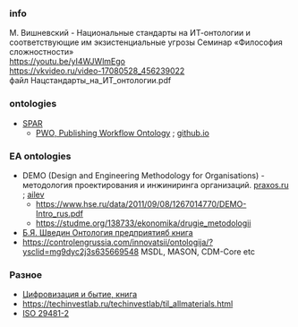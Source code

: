 ### info
М. Вишневский - Национальные стандарты на ИТ-онтологии и соответствующие им экзистенциальные угрозы
Cеминар «Философия сложностности»  
https://youtu.be/yI4WJWlmEgo   
https://vkvideo.ru/video-17080528_456239022   
файл Нацстандарты_на_ИТ_онтологии.pdf 

### ontologies
- [SPAR](http://www.sparontologies.net/)
  - [PWO, Publishing Workflow Ontology](http://www.sparontologies.net/ontologies/pwo) ; [github.io](https://sparontologies.github.io/pwo/current/pwo.html) 

### EA ontologies
- DEMO (Design and Engineering Methodology for Organisations) - методология проектирования и инжиниринга организаций. [praxos.ru](https://praxos.ru/index.php/DEMO.html) ; [ailev](https://ailev.livejournal.com/644440.html)
  - https://www.hse.ru/data/2011/09/08/1267014770/DEMO-Intro_rus.pdf
   - https://studme.org/138733/ekonomika/drugie_metodologii
- [Б.Я. Шведин Онтология предприятияб книга](https://dunrose.ru/wp-content/uploads/2018/08/QuaSy-%D0%BE%D0%BD%D1%82%D0%BE%D0%BB%D0%BE%D0%B3%D0%B8%D1%8F-%D0%9A%D0%BD%D0%B8%D0%B3%D0%B0-01.pdf)
- https://controlengrussia.com/innovatsii/ontologija/?ysclid=mg9dyc2j3s635669548 MSDL, MASON, CDM-Core etc
### Разное
- [Цифровизация и бытие, книга](https://www.econ.msu.ru/sys/raw.php?o=79263&p=attachment)
- https://techinvestlab.ru/techinvestlab/til_allmaterials.html
- [ISO 29481-2](https://niccps.ru/images/materials/Standards/%D0%93%D0%9E%D0%A1%D0%A2%20%D0%A0%2010.0.04-2019.pdf)
